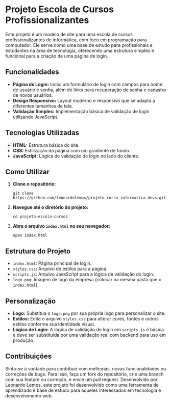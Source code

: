 <!DOCTYPE html>


<body>
    <h1>Projeto Escola de Cursos Profissionalizantes</h1>
    <p>
        Este projeto é um modelo de site para uma escola de cursos profissionalizantes de informática, com foco em programação para computador.
        Ele serve como uma base de estudo para profissionais e estudantes na área de tecnologia, oferecendo uma estrutura simples e funcional
        para a criação de uma página de login.
    </p>
    <h2>Funcionalidades</h2>
    <ul>
        <li><strong>Página de Login:</strong> Inclui um formulário de login com campos para nome de usuário e senha, além de links para recuperação de senha e cadastro de novos usuários.</li>
        <li><strong>Design Responsivo:</strong> Layout moderno e responsivo que se adapta a diferentes tamanhos de tela.</li>
        <li><strong>Validação Simples:</strong> Implementação básica de validação de login utilizando JavaScript.</li>
    </ul>
    <h2>Tecnologias Utilizadas</h2>
    <ul>
        <li><strong>HTML:</strong> Estrutura básica do site.</li>
        <li><strong>CSS:</strong> Estilização da página com um gradiente de fundo.</li>
        <li><strong>JavaScript:</strong> Lógica de validação de login no lado do cliente.</li>
    </ul>
    <h2>Como Utilizar</h2>
    <ol>
        <li><strong>Clone o repositório:</strong>
            <pre><code>git clone https://github.com/leonardolemos/projeto_curso_informatica_devs.git</code></pre>
        </li>
        <li><strong>Navegue até o diretório do projeto:</strong>
            <pre><code>cd projeto-escola-cursos</code></pre>
        </li>
        <li><strong>Abra o arquivo <code>index.html</code> no seu navegador:</strong>
            <pre><code>open index.html</code></pre>
        </li>
    </ol>
    <h2>Estrutura do Projeto</h2>
    <ul>
        <li><code>index.html</code>: Página principal de login.</li>
        <li><code>styles.css</code>: Arquivo de estilos para a página.</li>
        <li><code>scripts.js</code>: Arquivo JavaScript para a lógica de validação do login.</li>
        <li><code>logo.png</code>: Imagem de logo da empresa (colocar na mesma pasta que o <code>index.html</code>).</li>
    </ul>
    <h2>Personalização</h2>
    <ul>
        <li><strong>Logo:</strong> Substitua o <code>logo.png</code> por sua própria logo para personalizar o site.</li>
        <li><strong>Estilos:</strong> Edite o arquivo <code>styles.css</code> para alterar cores, fontes e outros estilos conforme sua identidade visual.</li>
        <li><strong>Lógica de Login:</strong> A lógica de validação de login em <code>scripts.js</code> é básica e deve ser substituída por uma validação real com backend para uso em produção.</li>
    </ul>
    <h2>Contribuições</h2>
    <p>
        Sinta-se à vontade para contribuir com melhorias, novas funcionalidades ou correções de bugs. Para isso, faça um fork do repositório,
        crie uma branch com sua feature ou correção, e envie um pull request. 
        Desenvolvido por Leonardo Lemos, este projeto foi desenvolvido como uma ferramenta de aprendizado e base de estudo para aqueles interessados em tecnologia e desenvolvimento web.

   
</body>
</html>
